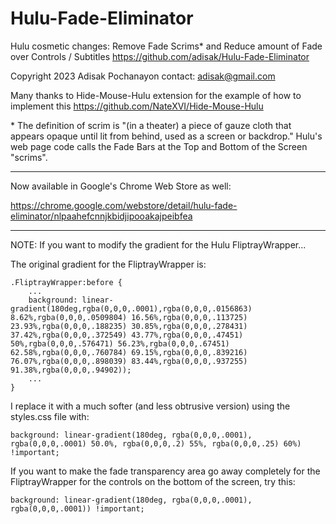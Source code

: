 # Hulu-Fade-Eliminator
Hulu cosmetic changes: Remove Fade Scrims* and Reduce amount of Fade over Controls / Subtitles
	https://github.com/adisak/Hulu-Fade-Eliminator

Copyright 2023 Adisak Pochanayon
contact: adisak@gmail.com

Many thanks to Hide-Mouse-Hulu extension for the example of how to implement this
	https://github.com/NateXVI/Hide-Mouse-Hulu

\* The definition of scrim is "(in a theater) a piece of gauze cloth that appears opaque until lit from behind, used as a screen or backdrop."  Hulu's web page code calls the Fade Bars at the Top and Bottom of the Screen "scrims".

-----

Now available in Google's Chrome Web Store as well:

https://chrome.google.com/webstore/detail/hulu-fade-eliminator/nlpaahefcnnjkbidjipooakajpeibfea

-----

NOTE: If you want to modify the gradient for the Hulu FliptrayWrapper...

The original gradient for the FliptrayWrapper is:

	.FliptrayWrapper:before {
		...
		background: linear-gradient(180deg,rgba(0,0,0,.0001),rgba(0,0,0,.0156863) 8.62%,rgba(0,0,0,.0509804) 16.56%,rgba(0,0,0,.113725) 23.93%,rgba(0,0,0,.188235) 30.85%,rgba(0,0,0,.278431) 37.42%,rgba(0,0,0,.372549) 43.77%,rgba(0,0,0,.47451) 50%,rgba(0,0,0,.576471) 56.23%,rgba(0,0,0,.67451) 62.58%,rgba(0,0,0,.760784) 69.15%,rgba(0,0,0,.839216) 76.07%,rgba(0,0,0,.898039) 83.44%,rgba(0,0,0,.937255) 91.38%,rgba(0,0,0,.94902));
		...
	}

I replace it with a much softer (and less obtrusive version) using the styles.css file with:

    background: linear-gradient(180deg, rgba(0,0,0,.0001), rgba(0,0,0,.0001) 50.0%, rgba(0,0,0,.2) 55%, rgba(0,0,0,.25) 60%) !important;

If you want to make the fade transparency area go away completely for the FliptrayWrapper for the controls on the bottom of the screen, try this:

    background: linear-gradient(180deg, rgba(0,0,0,.0001), rgba(0,0,0,.0001)) !important;
	